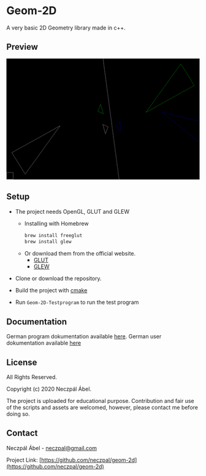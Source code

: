 
# Geom-2D

A very basic 2D Geometry library made in c++.

## Preview

<img src="https://github.com/neczpal/Geom-2D/raw/master/screenshot.png" width="600" />

## Setup


* The project needs OpenGL, GLUT and GLEW

  * Installing with Homebrew
      ```sh
      brew install freeglut
      brew install glew
      ```
  * Or download them from the official website.
    * [GLUT](http://freeglut.sourceforge.net/index.php#download)
    * [GLEW](http://glew.sourceforge.net)

* Clone or download the repository.

* Build the project with [cmake](https://cmake.org)

* Run `Geom-2D-Testprogram` to run the test program


## Documentation

 German program dokumentation available [here](https://github.com/neczpal/geom-2d/tree/master/docs-de/html-docs).
 German user dokumentation available [here](https://github.com/neczpal/geom-2d/tree/master/docs-de/Benutzerdokumentation.pdf)

## License

All Rights Reserved.

Copyright (c) 2020 Neczpál Ábel.

The project is uploaded for educational purpose. Contribution and fair use of the scripts and assets are welcomed, however, please contact me before doing so.


## Contact

Neczpál Ábel - [neczpal@gmail.com](mailto:neczpal@gmail.com)

Project Link: [https://github.com/neczpal/geom-2d](https://github.com/neczpal/geom-2d)
